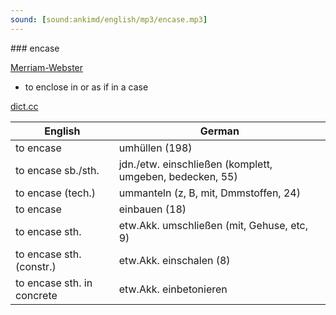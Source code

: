 ```yaml
---
sound: [sound:ankimd/english/mp3/encase.mp3]
---
```


\### encase

[Merriam-Webster](https://www.merriam-webster.com/dictionary/encase)

- to enclose in or as if in a case

[dict.cc](https://www.dict.cc/encase)

| English        | German       |
| -------------- | ------------ |
| to encase | umhüllen (198) |
| to encase sb./sth. | jdn./etw. einschließen (komplett, umgeben, bedecken, 55) |
| to encase (tech.) | ummanteln (z, B, mit, Dmmstoffen, 24) |
| to encase | einbauen (18) |
| to encase sth. | etw.Akk. umschließen (mit, Gehuse, etc, 9) |
| to encase sth. (constr.) | etw.Akk. einschalen (8) |
| to encase sth. in concrete | etw.Akk. einbetonieren |
